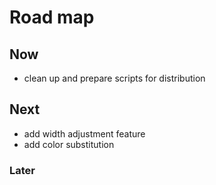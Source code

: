 # Road map

## Now
- clean up and prepare scripts for distribution

## Next
- add width adjustment feature
- add color substitution

### Later
